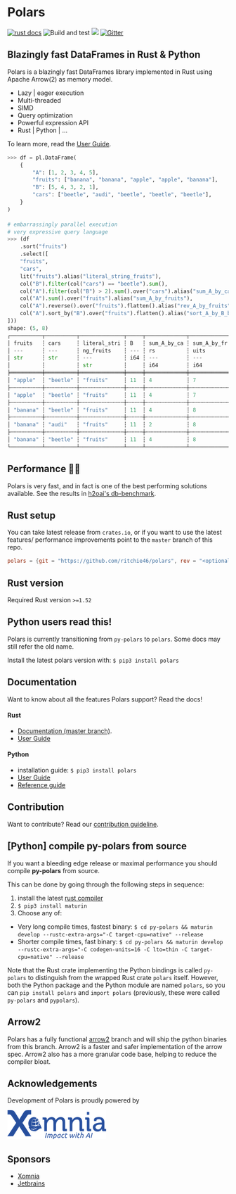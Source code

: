 # Polars
[![rust docs](https://docs.rs/polars/badge.svg)](https://docs.rs/polars/latest/polars/)
![Build and test](https://github.com/ritchie46/polars/workflows/Build%20and%20test/badge.svg)
[![](http://meritbadge.herokuapp.com/polars)](https://crates.io/crates/polars)
[![Gitter](https://badges.gitter.im/polars-rs/community.svg)](https://gitter.im/polars-rs/community?utm_source=badge&utm_medium=badge&utm_campaign=pr-badge)

## Blazingly fast DataFrames in Rust & Python

Polars is a blazingly fast DataFrames library implemented in Rust using Apache Arrow(2) as memory model.

* Lazy | eager execution
* Multi-threaded
* SIMD
* Query optimization
* Powerful expression API
* Rust | Python | ...

To learn more, read the [User Guide](https://pola-rs.github.io/polars-book/).

```python
>>> df = pl.DataFrame(
    {
        "A": [1, 2, 3, 4, 5],
        "fruits": ["banana", "banana", "apple", "apple", "banana"],
        "B": [5, 4, 3, 2, 1],
        "cars": ["beetle", "audi", "beetle", "beetle", "beetle"],
    }
)

# embarrassingly parallel execution
# very expressive query language
>>> (df
    .sort("fruits")
    .select([
    "fruits",
    "cars",
    lit("fruits").alias("literal_string_fruits"),
    col("B").filter(col("cars") == "beetle").sum(),
    col("A").filter(col("B") > 2).sum().over("cars").alias("sum_A_by_cars"),       # groups by "cars"
    col("A").sum().over("fruits").alias("sum_A_by_fruits"),                        # groups by "fruits"
    col("A").reverse().over("fruits").flatten().alias("rev_A_by_fruits"),          # groups by "fruits
    col("A").sort_by("B").over("fruits").flatten().alias("sort_A_by_B_by_fruits")  # groups by "fruits"
]))
shape: (5, 8)
┌──────────┬──────────┬──────────────┬─────┬─────────────┬─────────────┬─────────────┬─────────────┐
│ fruits   ┆ cars     ┆ literal_stri ┆ B   ┆ sum_A_by_ca ┆ sum_A_by_fr ┆ rev_A_by_fr ┆ sort_A_by_B │
│ ---      ┆ ---      ┆ ng_fruits    ┆ --- ┆ rs          ┆ uits        ┆ uits        ┆ _by_fruits  │
│ str      ┆ str      ┆ ---          ┆ i64 ┆ ---         ┆ ---         ┆ ---         ┆ ---         │
│          ┆          ┆ str          ┆     ┆ i64         ┆ i64         ┆ i64         ┆ i64         │
╞══════════╪══════════╪══════════════╪═════╪═════════════╪═════════════╪═════════════╪═════════════╡
│ "apple"  ┆ "beetle" ┆ "fruits"     ┆ 11  ┆ 4           ┆ 7           ┆ 4           ┆ 4           │
├╌╌╌╌╌╌╌╌╌╌┼╌╌╌╌╌╌╌╌╌╌┼╌╌╌╌╌╌╌╌╌╌╌╌╌╌┼╌╌╌╌╌┼╌╌╌╌╌╌╌╌╌╌╌╌╌┼╌╌╌╌╌╌╌╌╌╌╌╌╌┼╌╌╌╌╌╌╌╌╌╌╌╌╌┼╌╌╌╌╌╌╌╌╌╌╌╌╌┤
│ "apple"  ┆ "beetle" ┆ "fruits"     ┆ 11  ┆ 4           ┆ 7           ┆ 3           ┆ 3           │
├╌╌╌╌╌╌╌╌╌╌┼╌╌╌╌╌╌╌╌╌╌┼╌╌╌╌╌╌╌╌╌╌╌╌╌╌┼╌╌╌╌╌┼╌╌╌╌╌╌╌╌╌╌╌╌╌┼╌╌╌╌╌╌╌╌╌╌╌╌╌┼╌╌╌╌╌╌╌╌╌╌╌╌╌┼╌╌╌╌╌╌╌╌╌╌╌╌╌┤
│ "banana" ┆ "beetle" ┆ "fruits"     ┆ 11  ┆ 4           ┆ 8           ┆ 5           ┆ 5           │
├╌╌╌╌╌╌╌╌╌╌┼╌╌╌╌╌╌╌╌╌╌┼╌╌╌╌╌╌╌╌╌╌╌╌╌╌┼╌╌╌╌╌┼╌╌╌╌╌╌╌╌╌╌╌╌╌┼╌╌╌╌╌╌╌╌╌╌╌╌╌┼╌╌╌╌╌╌╌╌╌╌╌╌╌┼╌╌╌╌╌╌╌╌╌╌╌╌╌┤
│ "banana" ┆ "audi"   ┆ "fruits"     ┆ 11  ┆ 2           ┆ 8           ┆ 2           ┆ 2           │
├╌╌╌╌╌╌╌╌╌╌┼╌╌╌╌╌╌╌╌╌╌┼╌╌╌╌╌╌╌╌╌╌╌╌╌╌┼╌╌╌╌╌┼╌╌╌╌╌╌╌╌╌╌╌╌╌┼╌╌╌╌╌╌╌╌╌╌╌╌╌┼╌╌╌╌╌╌╌╌╌╌╌╌╌┼╌╌╌╌╌╌╌╌╌╌╌╌╌┤
│ "banana" ┆ "beetle" ┆ "fruits"     ┆ 11  ┆ 4           ┆ 8           ┆ 1           ┆ 1           │
└──────────┴──────────┴──────────────┴─────┴─────────────┴─────────────┴─────────────┴─────────────┘

```



## Performance 🚀🚀
Polars is very fast, and in fact is one of the best performing solutions available. 
See the results in [h2oai's db-benchmark](https://h2oai.github.io/db-benchmark/).

## Rust setup
You can take latest release from `crates.io`, or if you want to use the latest features/ performance improvements
point to the `master` branch of this repo.

```toml
polars = {git = "https://github.com/ritchie46/polars", rev = "<optional git tag>" } 
```
## Rust version
Required Rust version `>=1.52`

## Python users read this!
Polars is currently transitioning from `py-polars` to `polars`. Some docs may still refer the old name. 

Install the latest polars version with: 
`$ pip3 install polars`

## Documentation
Want to know about all the features Polars support? Read the docs!

#### Rust
* [Documentation (master branch)](https://pola-rs.github.io/polars/polars/index.html). 
* [User Guide](https://pola-rs.github.io/polars-book/)
    
#### Python
* installation guide: `$ pip3 install polars`
* [User Guide](https://pola-rs.github.io/polars-book/)
* [Reference guide](https://pola-rs.github.io/polars/py-polars/html/reference/index.html)

## Contribution
Want to contribute? Read our [contribution guideline](https://github.com/ritchie46/polars/blob/master/CONTRIBUTING.md).

## \[Python\] compile py-polars from source
If you want a bleeding edge release or maximal performance you should compile **py-polars** from source.

This can be done by going through the following steps in sequence:

1. install the latest [rust compiler](https://www.rust-lang.org/tools/install)
2. `$ pip3 install maturin`
4.  Choose any of:
  * Very long compile times, fastest binary: `$ cd py-polars && maturin develop --rustc-extra-args="-C target-cpu=native" --release`
  * Shorter compile times, fast binary: `$ cd py-polars && maturin develop --rustc-extra-args="-C codegen-units=16 -C lto=thin -C target-cpu=native" --release
    `

Note that the Rust crate implementing the Python bindings is called `py-polars` to distinguish from the wrapped 
Rust crate `polars` itself. However, both the Python package and the Python module are named `polars`, so you
can `pip install polars` and `import polars` (previously, these were called `py-polars` and `pypolars`).

## Arrow2
Polars has a fully functional [arrow2](https://crates.io/crates/arrow2) branch and will ship the python binaries
from this branch. Arrow2 is a faster and safer implementation of the arrow spec. Arrow2 also has a more granular code base,
helping to reduce the compiler bloat.

## Acknowledgements
Development of Polars is proudly powered by

[![Xomnia](https://raw.githubusercontent.com/ritchie46/img/master/polars/xomnia_logo.png)](https://www.xomnia.com)

## Sponsors
* [Xomnia](https://www.xomnia.com)
* [Jetbrains](https://www.jetbrains.com/company/brand/img/jetbrains_logo.png)

